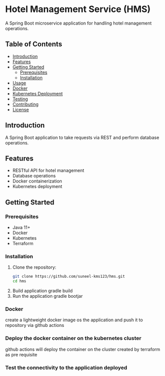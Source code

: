 # Hotel Management Service (HMS)

A Spring Boot microservice application for handling hotel management operations.

## Table of Contents
- [Introduction](#introduction)
- [Features](#features)
- [Getting Started](#getting-started)
  - [Prerequisites](#prerequisites)
  - [Installation](#installation)
- [Usage](#usage)
- [Docker](#docker)
- [Kubernetes Deployment](#kubernetes-deployment)
- [Testing](#testing)
- [Contributing](#contributing)
- [License](#license)

## Introduction
A Spring Boot application to take requests via REST and perform database operations.

## Features
- RESTful API for hotel management
- Database operations
- Docker containerization
- Kubernetes deployment

## Getting Started

### Prerequisites
- Java 11+
- Docker
- Kubernetes
- Terraform

### Installation
1. Clone the repository:
   ```bash
   git clone https://github.com/suneel-kms123/hms.git
   cd hms
2. Build application
 gradle build  
3. Run the application
   gradle bootjar
  
### Docker
  create a lightweight docker image os the application and push it to repository via github actions

### Deploy the docker container on the kubernetes cluster
  github actions will deploy the container on the cluster created by terraform as pre requisite
  
### Test the connectivity to the application deployed

